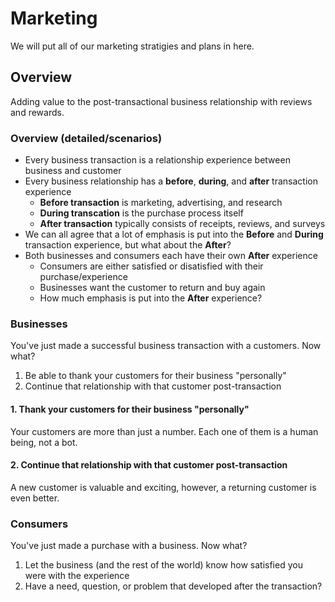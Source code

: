 # Marketing
We will put all of our marketing stratigies and plans in here.

## Overview
Adding value to the post-transactional business relationship with reviews and rewards.

### Overview (detailed/scenarios)
* Every business transaction is a relationship experience between business and customer
* Every business relationship has a **before**, **during**, and **after** transaction experience
  * **Before transaction** is marketing, advertising, and research
  * **During transcation** is the purchase process itself
  * **After transaction** typically consists of receipts, reviews, and surveys
* We can all agree that a lot of emphasis is put into the **Before** and **During** transaction experience, but what about the **After**?
* Both businesses and consumers each have their own **After** experience
  * Consumers are either satisfied or disatisfied with their purchase/experience
  * Businesses want the customer to return and buy again
  * How much emphasis is put into the **After** experience? 
  
### Businesses
You've just made a successful business transaction with a customers. Now what?
1. Be able to thank your customers for their business "personally"
2. Continue that relationship with that customer post-transaction

#### 1. Thank your customers for their business "personally"
Your customers are more than just a number. Each one of them is a human being, not a bot.

#### 2. Continue that relationship with that customer post-transaction
A new customer is valuable and exciting, however, a returning customer is even better.

### Consumers
You've just made a purchase with a business. Now what?
1. Let the business (and the rest of the world) know how satisfied you were with the experience
2. Have a need, question, or problem that developed after the transaction?
